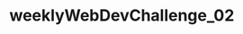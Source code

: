 # weeklyWebDevChallenge_02
<!--Training project PSD to HTML taken from Polish Facebook group Weekly WebDev Challenge:-->
<!--https://www.facebook.com/groups/940002776068923/?fref=ts-->
<!--Exercise no 2-->
